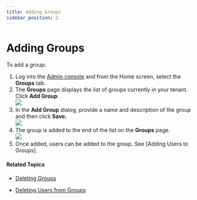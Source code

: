 ```yaml
---
title: Adding Groups
sidebar_position: 2
---
```

Adding Groups
=============

To add a group:

1.  Log into the [Admin console](/docs/secure-work/workforce-settings/admin-console/admin-console-login) and from the Home screen, select the **Groups** tab.
2.  The **Groups** page displays the list of groups currently in your tenant.  Click **Add Group**.  
    ![](/images/groups/add_group_button.PNG)
3.  In the **Add Group** dialog, provide a name and description of the group and then click **Save.  
    **![](/images/groups/add_group_sales.PNG)****
4.  The group is added to the end of the list on the **Groups** page.  
    ![](/images/groups/sales_added.PNG)
5.  Once added, users can be added to the group. See [Adding Users to Groups]<!-- (Adding_Users_to_Groups) -->.

#### Related Topics

* [Deleting Groups](/docs/secure-work/workforce-settings/groups/deleting-groups)

* [Deleting Users from Groups](/docs/secure-work/workforce-settings/groups/removing-users-from-groups)
